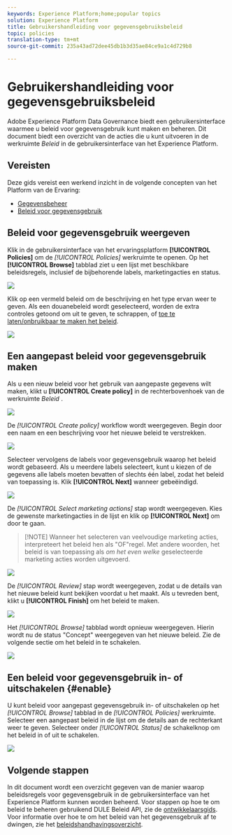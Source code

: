 ```yaml
---
keywords: Experience Platform;home;popular topics
solution: Experience Platform
title: Gebruikershandleiding voor gegevensgebruiksbeleid
topic: policies
translation-type: tm+mt
source-git-commit: 235a43ad72dee45db1b3d35ae84ce9a1c4d729b8

---
```



# Gebruikershandleiding voor gegevensgebruiksbeleid

Adobe Experience Platform Data Governance biedt een gebruikersinterface waarmee u beleid voor gegevensgebruik kunt maken en beheren. Dit document biedt een overzicht van de acties die u kunt uitvoeren in de werkruimte _Beleid_ in de gebruikersinterface van het Experience Platform.

## Vereisten

Deze gids vereist een werkend inzicht in de volgende concepten van het Platform van de Ervaring:

- [Gegevensbeheer](../home.md)
- [Beleid voor gegevensgebruik](./overview.md)

## Beleid voor gegevensgebruik weergeven

Klik in de gebruikersinterface van het ervaringsplatform **[!UICONTROL Policies]** om de *[!UICONTROL Policies]* werkruimte te openen. Op het **[!UICONTROL Browse]** tabblad ziet u een lijst met beschikbare beleidsregels, inclusief de bijbehorende labels, marketingacties en status.

![](../images/policies/browse-policies.png)

Klik op een vermeld beleid om de beschrijving en het type ervan weer te geven. Als een douanebeleid wordt geselecteerd, worden de extra controles getoond om uit te geven, te schrappen, of [toe te laten/onbruikbaar te maken het beleid](#enable).

![](../images/policies/policy-details.png)

## Een aangepast beleid voor gegevensgebruik maken

Als u een nieuw beleid voor het gebruik van aangepaste gegevens wilt maken, klikt u **[!UICONTROL Create policy]** in de rechterbovenhoek van de werkruimte *Beleid* .

![](../images/policies/create-policy-button.png)

De *[!UICONTROL Create policy]* workflow wordt weergegeven. Begin door een naam en een beschrijving voor het nieuwe beleid te verstrekken.

![](../images/policies/create-policy-description.png)

Selecteer vervolgens de labels voor gegevensgebruik waarop het beleid wordt gebaseerd. Als u meerdere labels selecteert, kunt u kiezen of de gegevens alle labels moeten bevatten of slechts één label, zodat het beleid van toepassing is. Klik **[!UICONTROL Next]** wanneer gebeëindigd.

![](../images/policies/add-labels.png)

De *[!UICONTROL Select marketing actions]* stap wordt weergegeven. Kies de gewenste marketingacties in de lijst en klik op **[!UICONTROL Next]** om door te gaan.

>[!NOTE] Wanneer het selecteren van veelvoudige marketing acties, interpreteert het beleid hen als &quot;OF&quot;regel. Met andere woorden, het beleid is van toepassing als _om het even welke_ geselecteerde marketing acties worden uitgevoerd.

![](../images/policies/add-marketing-actions.png)

De *[!UICONTROL Review]* stap wordt weergegeven, zodat u de details van het nieuwe beleid kunt bekijken voordat u het maakt. Als u tevreden bent, klikt u **[!UICONTROL Finish]** om het beleid te maken.

![](../images/policies/policy-review.png)

Het *[!UICONTROL Browse]* tabblad wordt opnieuw weergegeven. Hierin wordt nu de status &quot;Concept&quot; weergegeven van het nieuwe beleid. Zie de volgende sectie om het beleid in te schakelen.

![](../images/policies/created-policy.png)

## Een beleid voor gegevensgebruik in- of uitschakelen {#enable}

U kunt beleid voor aangepast gegevensgebruik in- of uitschakelen op het *[!UICONTROL Browse]* tabblad in de *[!UICONTROL Policies]* werkruimte. Selecteer een aangepast beleid in de lijst om de details aan de rechterkant weer te geven. Selecteer onder *[!UICONTROL Status]* de schakelknop om het beleid in of uit te schakelen.

![](../images/policies/enable-policy.png)

## Volgende stappen

In dit document wordt een overzicht gegeven van de manier waarop beleidsregels voor gegevensgebruik in de gebruikersinterface van het Experience Platform kunnen worden beheerd. Voor stappen op hoe te om beleid te beheren gebruikend DULE Beleid API, zie de [ontwikkelaarsgids](../api/getting-started.md). Voor informatie over hoe te om het beleid van het gegevensgebruik af te dwingen, zie het [beleidshandhavingsoverzicht](../enforcement/overview.md).